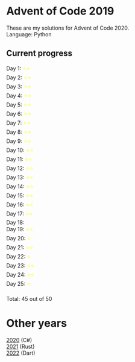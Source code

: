 # Advent of Code 2019

These are my solutions for Advent of Code 2020.\
Language: Python

## Current progress

Day 1: <span style="color:yellow">&#11088;&#11088;</span>\
Day 2: <span style="color:yellow">&#11088;&#11088;</span>\
Day 3: <span style="color:yellow">&#11088;&#11088;</span>\
Day 4: <span style="color:yellow">&#11088;&#11088;</span>\
Day 5: <span style="color:yellow">&#11088;&#11088;</span>\
Day 6: <span style="color:yellow">&#11088;&#11088;</span>\
Day 7: <span style="color:yellow">&#11088;&#11088;</span>\
Day 8: <span style="color:yellow">&#11088;&#11088;</span>\
Day 9: <span style="color:yellow">&#11088;&#11088;</span>\
Day 10: <span style="color:yellow">&#11088;&#11088;</span>\
Day 11: <span style="color:yellow">&#11088;&#11088;</span>\
Day 12: <span style="color:yellow">&#11088;&#11088;</span>\
Day 13: <span style="color:yellow">&#11088;&#11088;</span>\
Day 14: <span style="color:yellow">&#11088;&#11088;</span>\
Day 15: <span style="color:yellow">&#11088;&#11088;</span>\
Day 16: <span style="color:yellow">&#11088;&#11088;</span>\
Day 17: <span style="color:yellow">&#11088;&#11088;</span>\
Day 18: <span style="color:yellow"></span>\
Day 19: <span style="color:yellow">&#11088;&#11088;</span>\
Day 20: <span style="color:yellow">&#11088;</span>\
Day 21: <span style="color:yellow">&#11088;&#11088;</span>\
Day 22: <span style="color:yellow">&#11088;</span>\
Day 23: <span style="color:yellow">&#11088;&#11088;</span>\
Day 24: <span style="color:yellow">&#11088;&#11088;</span>\
Day 25: <span style="color:yellow">&#11088;</span>\
\
Total: 45 out of 50

# Other years

[2020](https://github.com/Bjoergermeister/AdventOfCode2020) (C#)\
[2021](https://github.com/Bjoergermeister/AdventOfCode2021) (Rust)\
[2022](https://github.com/Bjoergermeister/AdventOfCode2022) (Dart)
